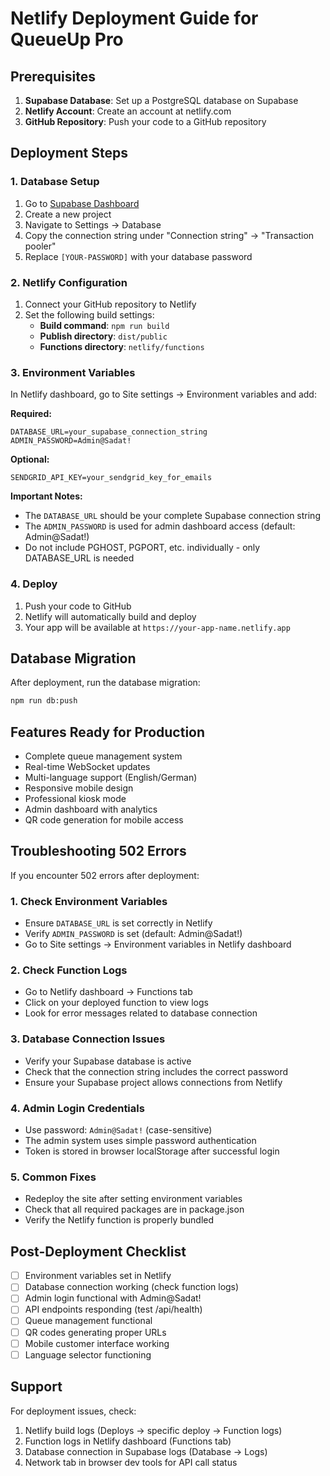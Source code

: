 # Netlify Deployment Guide for QueueUp Pro

## Prerequisites

1. **Supabase Database**: Set up a PostgreSQL database on Supabase
2. **Netlify Account**: Create an account at netlify.com
3. **GitHub Repository**: Push your code to a GitHub repository

## Deployment Steps

### 1. Database Setup

1. Go to [Supabase Dashboard](https://supabase.com/dashboard/projects)
2. Create a new project
3. Navigate to Settings → Database
4. Copy the connection string under "Connection string" → "Transaction pooler"
5. Replace `[YOUR-PASSWORD]` with your database password

### 2. Netlify Configuration

1. Connect your GitHub repository to Netlify
2. Set the following build settings:
   - **Build command**: `npm run build`
   - **Publish directory**: `dist/public`
   - **Functions directory**: `netlify/functions`

### 3. Environment Variables

In Netlify dashboard, go to Site settings → Environment variables and add:

**Required:**
```
DATABASE_URL=your_supabase_connection_string
ADMIN_PASSWORD=Admin@Sadat!
```

**Optional:**
```
SENDGRID_API_KEY=your_sendgrid_key_for_emails
```

**Important Notes:**
- The `DATABASE_URL` should be your complete Supabase connection string
- The `ADMIN_PASSWORD` is used for admin dashboard access (default: Admin@Sadat!)
- Do not include PGHOST, PGPORT, etc. individually - only DATABASE_URL is needed

### 4. Deploy

1. Push your code to GitHub
2. Netlify will automatically build and deploy
3. Your app will be available at `https://your-app-name.netlify.app`

## Database Migration

After deployment, run the database migration:

```bash
npm run db:push
```

## Features Ready for Production

- Complete queue management system
- Real-time WebSocket updates
- Multi-language support (English/German)
- Responsive mobile design
- Professional kiosk mode
- Admin dashboard with analytics
- QR code generation for mobile access

## Troubleshooting 502 Errors

If you encounter 502 errors after deployment:

### 1. Check Environment Variables
- Ensure `DATABASE_URL` is set correctly in Netlify
- Verify `ADMIN_PASSWORD` is set (default: Admin@Sadat!)
- Go to Site settings → Environment variables in Netlify dashboard

### 2. Check Function Logs
- Go to Netlify dashboard → Functions tab
- Click on your deployed function to view logs
- Look for error messages related to database connection

### 3. Database Connection Issues
- Verify your Supabase database is active
- Check that the connection string includes the correct password
- Ensure your Supabase project allows connections from Netlify

### 4. Admin Login Credentials
- Use password: `Admin@Sadat!` (case-sensitive)
- The admin system uses simple password authentication
- Token is stored in browser localStorage after successful login

### 5. Common Fixes
- Redeploy the site after setting environment variables
- Check that all required packages are in package.json
- Verify the Netlify function is properly bundled

## Post-Deployment Checklist

- [ ] Environment variables set in Netlify
- [ ] Database connection working (check function logs)
- [ ] Admin login functional with Admin@Sadat!
- [ ] API endpoints responding (test /api/health)
- [ ] Queue management functional
- [ ] QR codes generating proper URLs
- [ ] Mobile customer interface working
- [ ] Language selector functioning

## Support

For deployment issues, check:
1. Netlify build logs (Deploys → specific deploy → Function logs)
2. Function logs in Netlify dashboard (Functions tab)
3. Database connection in Supabase logs (Database → Logs)
4. Network tab in browser dev tools for API call status
